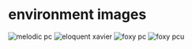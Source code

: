 # environment images

![melodic pc](https://github.com/autocore-ats/img-env/workflows/melodic%20pc/badge.svg)
![eloquent xavier](https://github.com/autocore-ats/img-env/workflows/eloquent%20xavier/badge.svg)
![foxy pc](https://github.com/autocore-ats/img-env/workflows/foxy%20pc/badge.svg)
![foxy pcu](https://github.com/autocore-ats/img-env/workflows/foxy%20pcu/badge.svg)